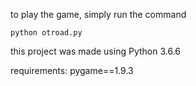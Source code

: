 to play the game, simply run the command

`python otroad.py`

this project was made using Python 3.6.6

requirements:
pygame==1.9.3



